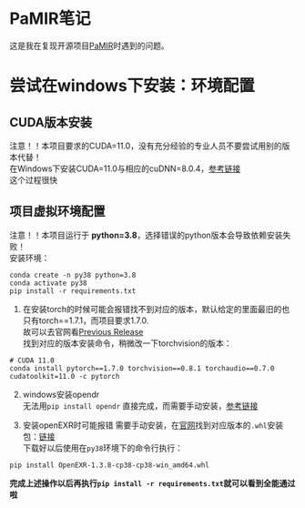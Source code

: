 # PaMIR笔记
这是我在复现开源项目[PaMIR](https://github.com/ZhengZerong/PaMIR)时遇到的问题。
# 尝试在windows下安装：环境配置
## CUDA版本安装
注意！！本项目要求的CUDA=11.0，没有充分经验的专业人员不要尝试用别的版本代替！  
在Windows下安装CUDA=11.0与相应的cuDNN=8.0.4，[参考链接](https://zhuanlan.zhihu.com/p/349012526)  
这个过程很快  
## 项目虚拟环境配置
注意！！本项目运行于 **python=3.8**，选择错误的python版本会导致依赖安装失败！  
安装环境：
```
conda create -n py38 python=3.8
conda activate py38
pip install -r requirements.txt
```
1. 在安装torch的时候可能会报错找不到对应的版本，默认给定的里面最旧的也只有torch==1.7.1，而项目要求1.7.0.  
故可以去官网看[Previous Release](https://pytorch.org/get-started/previous-versions/)  
找到对应的版本安装命令，稍微改一下torchvision的版本：
```
# CUDA 11.0
conda install pytorch==1.7.0 torchvision==0.8.1 torchaudio==0.7.0 cudatoolkit=11.0 -c pytorch
```
2. windows安装opendr  
无法用`pip install opendr`
直接完成，而需要手动安装，[参考链接](https://blog.csdn.net/p690075426/article/details/107130220)  

3. 安装openEXR时可能报错 
需要手动安装，在[官网](https://www.lfd.uci.edu/~gohlke/pythonlibs/#openexr)找到对应版本的`.whl`安装包：[链接](https://download.lfd.uci.edu/pythonlibs/archived/OpenEXR-1.3.8-cp38-cp38-win_amd64.whl)  
下载好以后使用在`py38`环境下的命令行执行：
```
pip install OpenEXR-1.3.8-cp38-cp38-win_amd64.whl
```  
**完成上述操作以后再执行`pip install -r requirements.txt`就可以看到全能通过啦**
